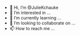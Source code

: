 - 👋 Hi, I’m @JulieKchauke
- 👀 I’m interested in ...
- 🌱 I’m currently learning ...
- 💞️ I’m looking to collaborate on ...
- 📫 How to reach me ...

<!---
JulieKchauke/JulieKchauke is a ✨ special ✨ repository because its `README.md` (this file) appears on your GitHub profile.
You can click the Preview link to take a look at your changes.
--->
